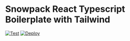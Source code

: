 # Snowpack React Typescript Boilerplate with Tailwind

[![Test](https://github.com/nexys-system/boilerpate-app-min/actions/workflows/test.yml/badge.svg)](https://github.com/nexys-system/boilerpate-app-min/actions/workflows/test.yml)
[![Deploy](https://github.com/nexys-system/boilerpate-app-min/actions/workflows/deploy.yml/badge.svg)](https://github.com/nexys-system/boilerpate-app-min/actions/workflows/deploy.yml)
